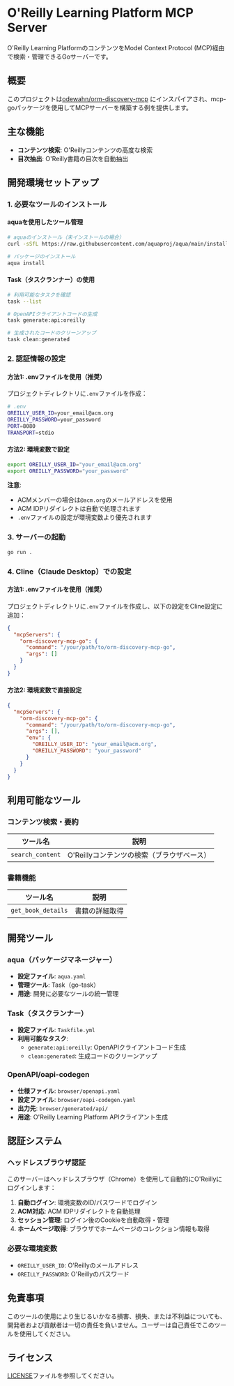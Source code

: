 # O'Reilly Learning Platform MCP Server

O'Reilly Learning PlatformのコンテンツをModel Context Protocol (MCP)経由で検索・管理できるGoサーバーです。

## 概要

このプロジェクトは[odewahn/orm-discovery-mcp](https://github.com/odewahn/orm-discovery-mcp)
にインスパイアされ、mcp-goパッケージを使用してMCPサーバーを構築する例を提供します。

## 主な機能

- **コンテンツ検索**: O'Reillyコンテンツの高度な検索
- **目次抽出**: O'Reilly書籍の目次を自動抽出

## 開発環境セットアップ

### 1. 必要なツールのインストール

#### aquaを使用したツール管理

```bash
# aquaのインストール（未インストールの場合）
curl -sSfL https://raw.githubusercontent.com/aquaproj/aqua/main/install.sh | bash

# パッケージのインストール
aqua install
```

#### Task（タスクランナー）の使用

```bash
# 利用可能なタスクを確認
task --list

# OpenAPIクライアントコードの生成
task generate:api:oreilly

# 生成されたコードのクリーンアップ
task clean:generated
```

### 2. 認証情報の設定

#### 方法1: .envファイルを使用（推奨）

プロジェクトディレクトリに`.env`ファイルを作成：

```bash
# .env
OREILLY_USER_ID=your_email@acm.org
OREILLY_PASSWORD=your_password
PORT=8080
TRANSPORT=stdio
```

#### 方法2: 環境変数で設定

```bash
export OREILLY_USER_ID="your_email@acm.org"
export OREILLY_PASSWORD="your_password"
```

**注意**:

- ACMメンバーの場合は`@acm.org`のメールアドレスを使用
- ACM IDPリダイレクトは自動で処理されます
- `.env`ファイルの設定が環境変数より優先されます

### 3. サーバーの起動

```bash
go run .
```

### 4. Cline（Claude Desktop）での設定

#### 方法1: .envファイルを使用（推奨）

プロジェクトディレクトリに`.env`ファイルを作成し、以下の設定をCline設定に追加：

```json
{
  "mcpServers": {
    "orm-discovery-mcp-go": {
      "command": "/your/path/to/orm-discovery-mcp-go",
      "args": []
    }
  }
}
```

#### 方法2: 環境変数で直接設定

```json
{
  "mcpServers": {
    "orm-discovery-mcp-go": {
      "command": "/your/path/to/orm-discovery-mcp-go",
      "args": [],
      "env": {
        "OREILLY_USER_ID": "your_email@acm.org",
        "OREILLY_PASSWORD": "your_password"
      }
    }
  }
}
```

## 利用可能なツール

### コンテンツ検索・要約

| ツール名             | 説明                        |
|------------------|---------------------------|
| `search_content` | O'Reillyコンテンツの検索（ブラウザベース） |

### 書籍機能

| ツール名               | 説明      |
|--------------------|---------|
| `get_book_details` | 書籍の詳細取得 |

## 開発ツール

### aqua（パッケージマネージャー）

- **設定ファイル**: `aqua.yaml`
- **管理ツール**: Task（go-task）
- **用途**: 開発に必要なツールの統一管理

### Task（タスクランナー）

- **設定ファイル**: `Taskfile.yml`
- **利用可能なタスク**:
    - `generate:api:oreilly`: OpenAPIクライアントコード生成
    - `clean:generated`: 生成コードのクリーンアップ

### OpenAPI/oapi-codegen

- **仕様ファイル**: `browser/openapi.yaml`
- **設定ファイル**: `browser/oapi-codegen.yaml`
- **出力先**: `browser/generated/api/`
- **用途**: O'Reilly Learning Platform APIクライアント生成

## 認証システム

### ヘッドレスブラウザ認証

このサーバーはヘッドレスブラウザ（Chrome）を使用して自動的にO'Reillyにログインします：

1. **自動ログイン**: 環境変数のID/パスワードでログイン
2. **ACM対応**: ACM IDPリダイレクトを自動処理
3. **セッション管理**: ログイン後のCookieを自動取得・管理
4. **ホームページ取得**: ブラウザでホームページのコレクション情報も取得

### 必要な環境変数

- `OREILLY_USER_ID`: O'Reillyのメールアドレス
- `OREILLY_PASSWORD`: O'Reillyのパスワード

## 免責事項

このツールの使用により生じるいかなる損害、損失、または不利益についても、開発者および貢献者は一切の責任を負いません。ユーザーは自己責任でこのツールを使用してください。

## ライセンス

[LICENSE](LICENSE)ファイルを参照してください。
